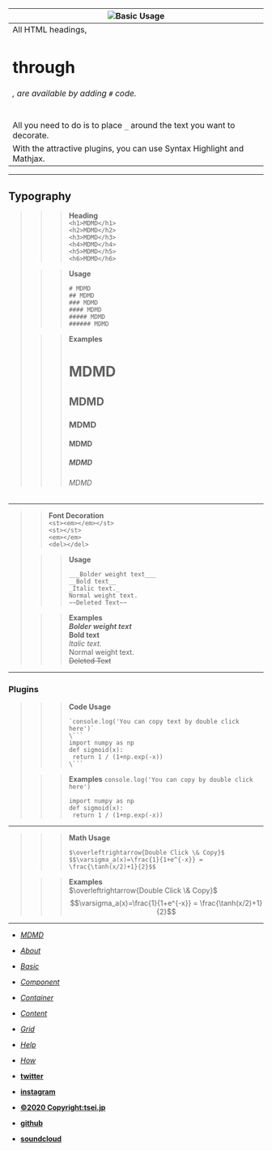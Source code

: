 ![Basic Usage]()|  
--|  
All HTML headings, <h1> through <h6>, are available by adding `#` code.  |  
All you need to do is to place `_` around the text you want to decorate. |  
With the attractive plugins, you can use Syntax Highlight and Mathjax.   |  


***

## Typography

>>> __Heading__  
>>> `<h1>MDMD</h1>`  
>>> `<h2>MDMD</h2>`  
>>> `<h3>MDMD</h3>`  
>>> `<h4>MDMD</h4>`  
>>> `<h5>MDMD</h5>`  
>>> `<h6>MDMD</h6>`  
>  
>>>__Usage__  
>>>```
>>># MDMD  
>>>## MDMD  
>>>### MDMD  
>>>#### MDMD  
>>>##### MDMD  
>>>###### MDMD  
>>>```  
>  
>>>__Examples__   
>>># MDMD  
>>>## MDMD  
>>>### MDMD  
>>>#### MDMD  
>>>##### MDMD  
>>>###### MDMD  

***  
>> __Font Decoration__  
>> `<st><em></em></st>`  
>> `<st></st>`  
>> `<em></em>`  
>> `<del></del>`  
>  
>>>__Usage__  
>>>```
>>> ___Bolder weight text___  
>>> __Bold text__  
>>> _Italic text._  
>>> Normal weight text.  
>>> ~~Deleted Text~~
>>>```
>  
>>>__Examples__  
>>> ___Bolder weight text___  
>>> __Bold text__  
>>> _Italic text._  
>>> Normal weight text.  
>>> ~~Deleted Text~~

***  

### Plugins

>>>__Code Usage__  
>>>```
>>>`console.log('You can copy text by double click here')`  
>>>\```
>>>import numpy as np
>>>def sigmoid(x):
>>>  return 1 / (1+np.exp(-x))
>>>\```
>>>```
>
>>>__Examples__
>>>`console.log('You can copy by double click here')`  
>>>
>>>```
>>>import numpy as np
>>>def sigmoid(x):
>>>  return 1 / (1+np.exp(-x))
>>>```

***  
>>>__Math Usage__
>>>```
>>> $\overleftrightarrow{Double Click \& Copy}$  
>>> $$\varsigma_a(x)=\frac{1}{1+e^{-x}} = \frac{\tanh(x/2)+1}{2}$$
>>>```
>
>>>__Examples__   
>>> $\overleftrightarrow{Double Click \& Copy}$  
>>> $$\varsigma_a(x)=\frac{1}{1+e^{-x}} = \frac{\tanh(x/2)+1}{2}$$

***

- [_MDMD_](/)
- [_About_](/about)
- [_Basic_](/basic)
- [_Component_](/component)
- [_Container_](/container)
- [_Content_](/content)
- [_Grid_](/grid)
- [_Help_](/help)
- [_How_](/how)


- [__twitter__](https://twitter.com/tseijp)
- [__instagram__](https://instagram.com/tseijp)
- [__©2020 Copyright:tsei.jp__](https://tsei.jp)
- [__github__](https://github.com/tseijp)
- [__soundcloud__](https://soundcloud.com/tsei)
